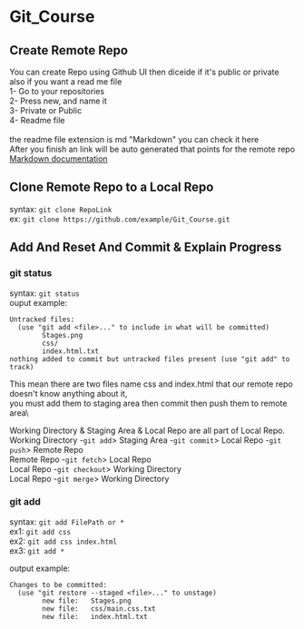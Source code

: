 # Git_Course

## Create Remote Repo
You can create Repo using Github UI then diceide if it's public or private also if you want a read me file\
1- Go to your repositories\
2- Press new, and name it\
3- Private or Public\
4- Readme file<br/><br/>
the readme file extension is md "Markdown" you can check it here\
After you finish an link will be auto generated that points for the remote repo\
[Markdown documentation](https://docs.github.com/en/get-started/writing-on-github/getting-started-with-writing-and-formatting-on-github/basic-writing-and-formatting-syntax)<br/>

## Clone Remote Repo to a Local Repo
syntax: ```git clone RepoLink```\
ex: ```git clone https://github.com/example/Git_Course.git```

## Add And Reset And Commit & Explain Progress
### git status
syntax: ```git status```<br/>
ouput example:
```
Untracked files:
  (use "git add <file>..." to include in what will be committed)
        Stages.png
        css/
        index.html.txt
nothing added to commit but untracked files present (use "git add" to track)
```
This mean there are two files name css and index.html that our remote repo doesn't know anything about it,\
you must add them to staging area then commit then push them to remote area\

Working Directory & Staging Area & Local Repo are all part of Local Repo.\
Working Directory -```git add```> Staging Area -```git commit```> Local Repo -```git push```> Remote Repo\
Remote Repo -```git fetch```> Local Repo\
Local Repo -```git checkout```> Working Directory\
Local Repo -```git merge```> Working Directory

### git add
syntax: ```git add FilePath or *```\
ex1: ```git add css```\
ex2: ```git add css index.html```\
ex3: ```git add *```

output example:
```
Changes to be committed:
  (use "git restore --staged <file>..." to unstage)
        new file:   Stages.png
        new file:   css/main.css.txt
        new file:   index.html.txt
```
